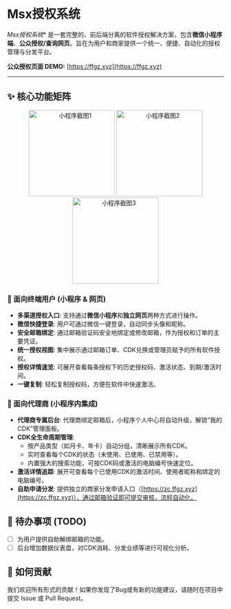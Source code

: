 # Msx授权系统

*Msx授权系统** 是一套完整的、前后端分离的软件授权解决方案，包含**微信小程序端**、**公众授权/查询网页**。旨在为用户和商家提供一个统一、便捷、自动化的授权管理与分发平台。

**公众授权页面 DEMO:** [https://ffgz.xyz](https://ffgz.xyz)

---

## ✨ 核心功能矩阵

<p align="center">
  <img src="https://blog.tengzhou.ren/ffcell/%E5%BE%AE%E4%BF%A1%E5%9B%BE%E7%89%87_20250819190358.jpg" alt="小程序截图1" width="200"/>
  <img src="https://blog.tengzhou.ren/ffcell/%E5%BE%AE%E4%BF%A1%E5%9B%BE%E7%89%87_20250819190357.jpg" alt="小程序截图2" width="200"/>
  <img src="https://blog.tengzhou.ren/ffcell/%E5%BE%AE%E4%BF%A1%E5%9B%BE%E7%89%87_20250819190355.jpg" alt="小程序截图3" width="200"/>
</p>

### 👤 面向终端用户 (小程序 & 网页)
*   **多渠道授权入口**: 支持通过**微信小程序**和**独立网页**两种方式进行操作。
*   **微信快捷登录**: 用户可通过微信一键登录，自动同步头像和昵称。
*   **安全邮箱绑定**: 通过邮箱验证码安全地绑定或修改邮箱，作为授权和订单的主要凭证。
*   **统一授权视图**: 集中展示通过邮箱订单、CDK兑换或管理员赋予的所有软件授权。
*   **授权详情速览**: 可展开查看每条授权下的历史授权码、激活状态、到期/激活时间。
*   **一键复制**: 轻松复制授权码，方便在软件中快速激活。

### 🚀 面向代理商 (小程序内集成)
*   **代理商专属后台**: 代理商绑定邮箱后，小程序个人中心将自动升级，解锁“我的CDK”管理面板。
*   **CDK全生命周期管理**:
    *   按产品类型（如月卡、年卡）自动分组，清晰展示所有CDK。
    *   实时查看每个CDK的状态（未使用、已使用、已禁用等）。
    *   内置强大的搜索功能，可按CDK码或激活的电脑编号快速定位。
*   **激活详情追踪**: 展开可查看每个已使用CDK的激活时间、使用者昵称和绑定的电脑编号。
*   **自助申请分发**: 提供独立的商家分发申请入口（[https://zc.ffgz.xyz](https://zc.ffgz.xyz)），通过邮箱验证即可提交审核，流程自动化。

## 📝 待办事项 (TODO)

- [ ] 为用户提供自助解绑邮箱的功能。
- [ ] 后台增加数据仪表盘，对CDK消耗、分发业绩等进行可视化分析。

## 🤝 如何贡献

我们欢迎所有形式的贡献！如果你发现了Bug或有新的功能建议，请随时在项目中提交 Issue 或 Pull Request。

